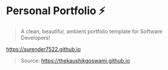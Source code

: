# Personal Portfolio ⚡

> A clean, beautiful, ambient portfolio template for Software Developers!

https://surender7522.github.io

>Source: https://thekaushikgoswami.github.io

